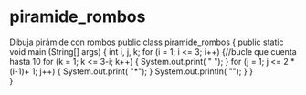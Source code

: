 # piramide_rombos
Dibuja pirámide con rombos
public class piramide_rombos {
	public static void main (String[] args) {
		int i, j, k;
		for (i = 1; i <= 3; i++) {//bucle que cuenta hasta 10
			for (k = 1; k <= 3-i; k++) {
				System.out.print( " ");
			}
			for (j = 1; j <= 2 * (i-1)+ 1; j++) {
				System.out.print( "*");
			}
			System.out.println( "");
		}
	}	
}
